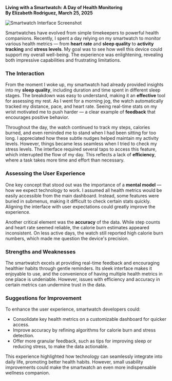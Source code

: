 **Living with a Smartwatch: A Day of Health Monitoring**  
**By Elizabeth Rodriguez, March 25, 2025**  

![Smartwatch Interface Screenshot](link-to-image-placeholder)

Smartwatches have evolved from simple timekeepers to powerful health companions. Recently, I spent a day relying on my smartwatch to monitor various health metrics — from **heart rate** and **sleep quality** to **activity tracking** and **stress levels**. My goal was to see how well this device could support my overall well-being. The experience was enlightening, revealing both impressive capabilities and frustrating limitations.

### The Interaction

From the moment I woke up, my smartwatch had already provided insights into my **sleep quality**, including duration and time spent in different sleep stages. The breakdown was easy to understand, making it an **effective** tool for assessing my rest. As I went for a morning jog, the watch automatically tracked my distance, pace, and heart rate. Seeing real-time stats on my wrist motivated me to push harder — a clear example of **feedback** that encourages positive behavior.

Throughout the day, the watch continued to track my steps, calories burned, and even reminded me to stand when I had been sitting for too long. I appreciated how these subtle nudges helped maintain my activity levels. However, things became less seamless when I tried to check my stress levels. The interface required several taps to access this feature, which interrupted the flow of my day. This reflects a lack of **efficiency**, where a task takes more time and effort than necessary.

### Assessing the User Experience

One key concept that stood out was the importance of a **mental model** — how we expect technology to work. I assumed all health metrics would be easily accessible from the main dashboard. Instead, some features were buried in submenus, making it difficult to check certain stats quickly. Aligning the interface with user expectations could greatly improve the experience.

Another critical element was the **accuracy** of the data. While step counts and heart rate seemed reliable, the calorie burn estimates appeared inconsistent. On less active days, the watch still reported high calorie burn numbers, which made me question the device's precision.

### Strengths and Weaknesses

The smartwatch excels at providing real-time feedback and encouraging healthier habits through gentle reminders. Its sleek interface makes it enjoyable to use, and the convenience of having multiple health metrics in one place is undeniable. However, issues with efficiency and accuracy in certain metrics can undermine trust in the data.

### Suggestions for Improvement

To enhance the user experience, smartwatch developers could:
- Consolidate key health metrics on a customizable dashboard for quicker access.
- Improve accuracy by refining algorithms for calorie burn and stress detection.
- Offer more granular feedback, such as tips for improving sleep or reducing stress, to make the data actionable.

This experience highlighted how technology can seamlessly integrate into daily life, promoting better health habits. However, small usability improvements could make the smartwatch an even more indispensable wellness companion.

